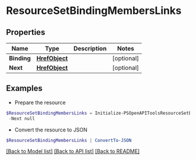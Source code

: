 # ResourceSetBindingMembersLinks
## Properties

Name | Type | Description | Notes
------------ | ------------- | ------------- | -------------
**Binding** | [**HrefObject**](HrefObject.md) |  | [optional] 
**Next** | [**HrefObject**](HrefObject.md) |  | [optional] 

## Examples

- Prepare the resource
```powershell
$ResourceSetBindingMembersLinks = Initialize-PSOpenAPIToolsResourceSetBindingMembersLinks  -Binding null `
 -Next null
```

- Convert the resource to JSON
```powershell
$ResourceSetBindingMembersLinks | ConvertTo-JSON
```

[[Back to Model list]](../README.md#documentation-for-models) [[Back to API list]](../README.md#documentation-for-api-endpoints) [[Back to README]](../README.md)

